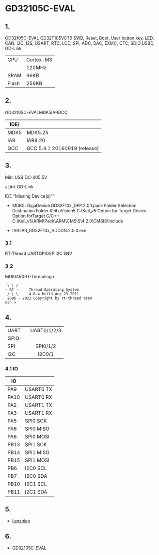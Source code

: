# GD32105C-EVAL #

## 1. 

[GD32105C-EVAL](http://gd32mcu.21ic.com) GD32F105VCT6  SWD, Reset, Boot, User button key, LED, CAN, I2C, I2S, USART, RTC, LCD, SPI, ADC, DAC, EXMC, CTC, SDIO,USBD, GD-Link 



|  |  |
| -- | -- |
|CPU| Cortex-M3|
|| 120MHz |
|SRAM| 96KB |
|Flash| 256KB |

## 2. 

GD32105C-EVALMDK5IARGCC 

| IDE/ |  |
| -- | -- |
| MDK5 | MDK5.25 |
| IAR | IAR8.20 |
| GCC | GCC 5.4.1 20160919 (release) | 

## 3. 

 Mini USB  DC-005  5V 

 JLink  GD-Link 

IDE "Missing Device(s)""
* MDK5: GigaDevice.GD32F10x_DFP.2.0.1.pack Folder Selection  Destination Folder  Keil uVision5  C:\Keil_v5 Option for Target  Device  Option forTarget  C/C++ C:\Keil_v5\ARM\Pack\ARM\CMSIS\4.2.0\CMSIS\Include

* IAR IAR_GD32F10x_ADDON.2.0.0.exe

### 3.1 

RT-Thread UARTGPIOSPII2C
ENV

### 3.2 

MDKIAR0RT-Threadlogo

```
 \ | /
- RT -     Thread Operating System
 / | \     4.0.4 build Aug 23 2021
 2006 - 2021 Copyright by rt-thread team
msh >

```

## 4. 

|  |   |    |
| ------ | ----  | :------:  |
| UART |  | UART0/1/2/3 |
| GPIO |  |  |
| SPI |  | SPI0/1/2 |
| I2C |  | I2C0/1|

### 4.1 IO

| IO |  |
| -- | -- |
| PA9 | USART0 TX |
| PA10 | USART0 RX |
| PA2 | USART1 TX |
| PA3 | USART1 RX |
| PA5| SPI0 SCK |
| PA6 | SPI0 MISO |
| PA6 | SPI0 MOSI |
| PB13| SPI1 SCK |
| PB14 | SPI1 MISO |
| PB15 | SPI1 MOSI |
| PB6| I2C0 SCL |
| PB7 | I2C0 SDA |
| PB10| I2C1 SCL |
| PB11 | I2C1 SDA |

## 5. 



- [lianzhian](https://gitee.com/qidiyun)

## 6. 

* [GD32105C-EVAL](http://gd32mcu.21ic.com/site)



